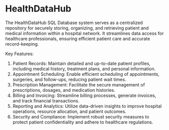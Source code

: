 # HealthDataHub
The HealthDataHub SQL Database system serves as a centralized repository for securely storing, organizing, and retrieving patient and medical information within a hospital network. It streamlines data access for healthcare professionals, ensuring efficient patient care and accurate record-keeping.

Key Features:

1. Patient Records: Maintain detailed and up-to-date patient profiles, including medical history, treatment plans, and personal information.
2. Appointment Scheduling: Enable efficient scheduling of appointments, surgeries, and follow-ups, reducing patient wait times.
3. Prescription Management: Facilitate the secure management of prescriptions, dosages, and medication histories.
4. Billing and Invoicing: Streamline billing processes, generate invoices, and track financial transactions.
5. Reporting and Analytics: Utilize data-driven insights to improve hospital operations, resource allocation, and patient outcomes.
6. Security and Compliance: Implement robust security measures to protect patient confidentiality and adhere to healthcare regulations.
